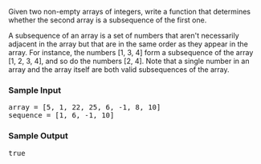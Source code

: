 <div class="html">
<p>
  Given two non-empty arrays of integers, write a function that determines
  whether the second array is a subsequence of the first one.
</p>
<p>
  A subsequence of an array is a set of numbers that aren't necessarily adjacent
  in the array but that are in the same order as they appear in the array. For
  instance, the numbers <span>[1, 3, 4]</span> form a subsequence of the array
  <span>[1, 2, 3, 4]</span>, and so do the numbers <span>[2, 4]</span>. Note
  that a single number in an array and the array itself are both valid
  subsequences of the array.
</p>
<h3>Sample Input</h3>
<pre><span class="CodeEditor-promptParameter">array</span> = [5, 1, 22, 25, 6, -1, 8, 10]
<span class="CodeEditor-promptParameter">sequence</span> = [1, 6, -1, 10]
</pre>
<h3>Sample Output</h3>
<pre>true
</pre>
</div>